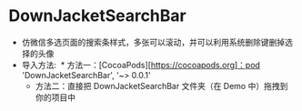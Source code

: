 # DownJacketSearchBar
* 仿微信多选页面的搜索条样式，多张可以滚动，并可以利用系统删除键删掉选择的头像
* 导入方法:
  * 方法一：[CocoaPods][https://cocoapods.org]：pod 'DownJacketSearchBar', '~> 0.0.1'
  * 方法二：直接把 DownJacketSearchBar 文件夹（在 Demo 中）拖拽到你的项目中



[1]:https://cocoapods.org"CocoaPods"
